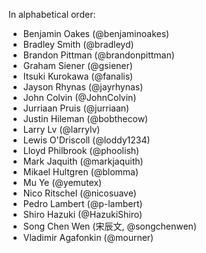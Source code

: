 In alphabetical order:

* Benjamin Oakes (@benjaminoakes)
* Bradley Smith (@bradleyd)
* Brandon Pittman (@brandonpittman)
* Graham Siener (@gsiener)
* Itsuki Kurokawa (@fanalis)
* Jayson Rhynas (@jayrhynas)
* John Colvin (@JohnColvin)
* Jurriaan Pruis (@jurriaan)
* Justin Hileman (@bobthecow)
* Larry Lv (@larrylv)
* Lewis O'Driscoll (@loddy1234)
* Lloyd Philbrook (@phoolish)
* Mark Jaquith (@markjaquith)
* Mikael Hultgren (@blomma)
* Mu Ye (@yemutex)
* Nico Ritschel (@nicosuave)
* Pedro Lambert (@p-lambert)
* Shiro Hazuki (@HazukiShiro)
* Song Chen Wen (宋辰文, @songchenwen)
* Vladimir Agafonkin (@mourner)
